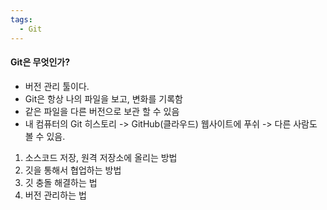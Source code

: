 ```yaml
---
tags:
  - Git
---
```

#### Git은 무엇인가?
- 버전 관리 툴이다.
- Git은 항상 나의 파일을 보고, 변화를 기록함
- 같은 파일을 다른 버전으로 보관 할 수 있음
- 내 컴퓨터의 Git 히스토리 -> GitHub(클라우드) 웹사이트에 푸쉬 -> 다른 사람도 볼 수 있음.

1. 소스코드 저장, 원격 저장소에 올리는 방법
2. 깃을 통해서 협업하는 방법
3. 깃 충돌 해결하는 법
4. 버전 관리하는 법